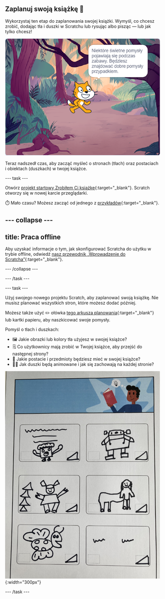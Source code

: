 ## Zaplanuj swoją książkę 📔

Wykorzystaj ten etap do zaplanowania swojej książki. Wymyśl, co chcesz zrobić, dodając tła i duszki w Scratchu lub rysując albo pisząc — lub jak tylko chcesz!

![Scena pokazująca duszka myślącego "Niektóre świetne pomysły pojawiają się podczas zabawy. Będziesz znajdować dobre pomysły przypadkiem."](images/best-ideas.png)

Teraz nadszedł czas, aby zacząć myśleć o stronach (tłach) oraz postaciach i obiektach (duszkach) w twojej książce.

--- task ---

Otwórz [projekt startowy Zrobiłem Ci książkę](https://scratch.mit.edu/projects/582223042/editor){:target="_blank"}. Scratch otworzy się w nowej karcie przeglądarki.

⏱️ Mało czasu? Możesz zacząć od jednego z [przykładów](https://scratch.mit.edu/studios/29082370){:target="_blank"}.

--- collapse ---
---
title: Praca offline
---

Aby uzyskać informacje o tym, jak skonfigurować Scratcha do użytku w trybie offline, odwiedź [nasz przewodnik „Wprowadzenie do Scratcha”](https://projects.raspberrypi.org/en/projects/getting-started-scratch){:target="_blank"}.

--- /collapse ---

--- /task ---

--- task ---

Użyj swojego nowego projektu Scratch, aby zaplanować swoją książkę. Nie musisz planować wszystkich stron, które możesz dodać później.

Możesz także użyć ✏️ ołówka [tego arkusza planowania](resources/i-made-a-book-worksheet.pdf){:target="_blank"} lub kartki papieru, aby naszkicować swoje pomysły.

Pomyśl o tłach i duszkach:
- 🖼️ Jakie obrazki lub kolory tła użyjesz w swojej książce?
- 🗒️ Co użytkownicy mają zrobić w Twojej książce, aby przejść do następnej strony?
- 🦁 Jakie postacie i przedmioty będziesz mieć w swojej książce?
- 🏃‍♀️ Jak duszki będą animowane i jak się zachowają na każdej stronie?

![Przykład wypełnionego przez dziecko arkusza planowania do pobrania. Ręcznie rysowane projekty wypełniają sześć prostokątów na stronie.](images/design-example.jpg){:width="300px"}

--- /task ---
